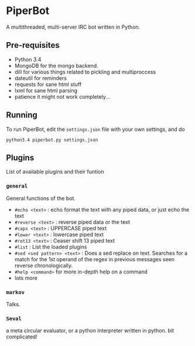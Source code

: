 PiperBot
========

A multithreaded, multi-server IRC bot written in Python.

Pre-requisites
--------------

 * Python 3.4
 * MongoDB for the mongo backend.
 * dill for various things related to pickling and multiproccess
 * dateutil for reminders
 * requests for sane html stuff
 * lxml for sane html parsing
 * patience it might not work completely...
 
Running
-------

To run PiperBot, edit the `settings.json` file with your own settings, and do

```
python3.4 piperbot.py settings.json
```

Plugins
-------

List of available plugins and their funtion

### `general`
General functions of the bot.
  - `#echo <text>` : echo format the text with any piped data, or just echo the text
  - `#reverse <text>` : reverse piped data or the text
  - `#caps <text>` : UPPERCASE piped text
  - `#lower <text>` : lowercase piped text
  - `#rot13 <text>` : Ceaser shift 13 piped text
  - `#list` : List the loaded plugins
  - `#sed <sed pattern> <text>` : Does a sed replace on text. Searches for a match for the 1st operand of the regex in previous messages seen reverse chronologically.
  - `#help <command>` for more in-depth help on a command
  - lots more

### `markov`
Talks.

### `Seval`
a meta circular evaluator, or a python interpreter written in python.
bit complicated!
